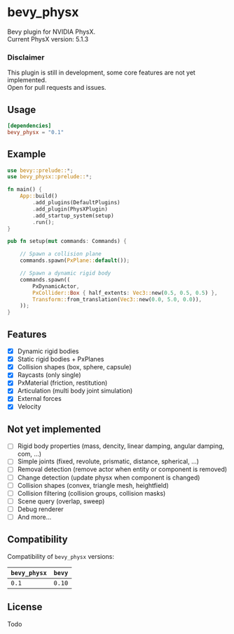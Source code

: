 # bevy_physx
Bevy plugin for NVIDIA PhysX.    
Current PhysX version: 5.1.3

### Disclaimer
This plugin is still in development, some core features are not yet implemented.  
Open for pull requests and issues.

## Usage
```toml
[dependencies]
bevy_physx = "0.1"
```

## Example
```rust
use bevy::prelude::*;
use bevy_physx::prelude::*;

fn main() {
    App::build()
        .add_plugins(DefaultPlugins)
        .add_plugin(PhysXPlugin)
        .add_startup_system(setup)
        .run();
}

pub fn setup(mut commands: Commands) {

    // Spawn a collision plane
    commands.spawn(PxPlane::default()); 

    // Spawn a dynamic rigid body
    commands.spawn(( 
        PxDynamicActor,
        PxCollider::Box { half_extents: Vec3::new(0.5, 0.5, 0.5) },
        Transform::from_translation(Vec3::new(0.0, 5.0, 0.0)),
    ));
}
```

## Features
* [x] Dynamic rigid bodies
* [x] Static rigid bodies + PxPlanes
* [x] Collision shapes (box, sphere, capsule)
* [x] Raycasts (only single)
* [x] PxMaterial (friction, restitution)
* [x] Articulation (multi body joint simulation)
* [x] External forces
* [x] Velocity

## Not yet implemented 
* [ ] Rigid body properties (mass, dencity, linear damping, angular damping, com, ...)
* [ ] Simple joints (fixed, revolute, prismatic, distance, spherical, ...)
* [ ] Removal detection (remove actor when entity or component is removed)
* [ ] Change detection (update physx when component is changed)
* [ ] Collision shapes (convex, triangle mesh, heightfield)
* [ ] Collision filtering (collision groups, collision masks)
* [ ] Scene query (overlap, sweep)
* [ ] Debug renderer
* [ ] And more...

## Compatibility
Compatibility of `bevy_physx` versions:

| `bevy_physx`  | `bevy` |
| :--           | :--    |
| `0.1`         | `0.10` |

## License
Todo